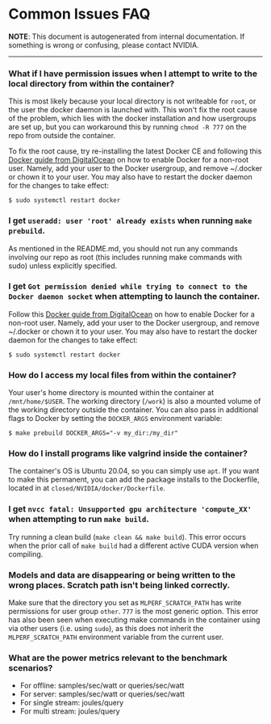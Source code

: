 # Common Issues FAQ
**NOTE**: This document is autogenerated from internal documentation. If something is wrong or confusing, please contact NVIDIA.

---

### What if I have permission issues when I attempt to write to the local directory from within the container?

This is most likely because your local directory is not writeable for `root`, or the user the docker daemon is launched with. This won't fix the root cause of the problem, which lies with the docker installation and how usergroups are set up, but you can workaround this by running `chmod -R 777` on the repo from outside the container.

To fix the root cause, try re-installing the latest Docker CE and following this [Docker guide from DigitalOcean](https://www.digitalocean.com/community/questions/how-to-fix-docker-got-permission-denied-while-trying-to-connect-to-the-docker-daemon-socket) on how to enable Docker for a non-root user. Namely, add your user to the Docker usergroup, and remove ~/.docker or chown it to your user. You may also have to restart the docker daemon for the changes to take effect:

```
$ sudo systemctl restart docker
```
### I get `useradd: user 'root' already exists` when running `make prebuild`.

As mentioned in the README.md, you should not run any commands involving our repo as root (this includes running make commands with sudo) unless explicitly specified.

### I get `Got permission denied while trying to connect to the Docker daemon socket` when attempting to launch the container.

Follow this [Docker guide from DigitalOcean](https://www.digitalocean.com/community/questions/how-to-fix-docker-got-permission-denied-while-trying-to-connect-to-the-docker-daemon-socket) on how to enable Docker for a non-root user. Namely, add your user to the Docker usergroup, and remove ~/.docker or chown it to your user. You may also have to restart the docker daemon for the changes to take effect:

```
$ sudo systemctl restart docker
```
### How do I access my local files from within the container?

Your user's home directory is mounted within the container at `/mnt/home/$USER`. The working directory (`/work`) is also a mounted volume of the working directory outside the container. You can also pass in additional flags to Docker by setting the `DOCKER_ARGS` environment variable:

```
$ make prebuild DOCKER_ARGS="-v my_dir:/my_dir"
```
### How do I install programs like valgrind inside the container?

The container's OS is Ubuntu 20.04, so you can simply use `apt`. If you want to make this permanent, you can add the package installs to the Dockerfile, located in at `closed/NVIDIA/docker/Dockerfile`.

### I get `nvcc fatal: Unsupported gpu architecture 'compute_XX'` when attempting to run `make build`.

Try running a clean build (`make clean && make build`). This error occurs when the prior call of `make build` had a different active CUDA version when compiling.

### Models and data are disappearing or being written to the wrong places. Scratch path isn't being linked correctly.

Make sure that the directory you set as `MLPERF_SCRATCH_PATH` has write permissions for user group `other`. `777` is the most generic option. This error has also been seen when executing make commands in the container using via other users (i.e. using `sudo`), as this does not inherit the `MLPERF_SCRATCH_PATH` environment variable from the current user.

### What are the power metrics relevant to the benchmark scenarios?

- For offline: samples/sec/watt or queries/sec/watt
- For server: samples/sec/watt or queries/sec/watt
- For single stream: joules/query
- For multi stream: joules/query

